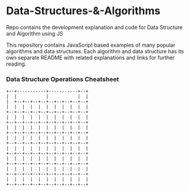 # Data-Structures-&-Algorithms
Repo contains the development explanation and code for Data Structure and Algorithm using JS


This repository contains JavaScript based examples of many popular algorithms and data structures. Each algorithm and data structure has its own separate README with related explanations and links for further reading.


### Data Structure Operations Cheatsheet

```
+--+-----------+-----------+--+
|  |           |           |  |
|  +--+--+--+--+--+--+--+--+--+
|  |  |  |  |  |  |  |  |  |  |
+--+--+--+--+--+--+--+--+--+--+
|  |  |  |  |  |  |  |  |  |  |
+--+--+--+--+--+--+--+--+--+--+
|  |  |  |  |  |  |  |  |  |  |
+--+--+--+--+--+--+--+--+--+--+
|  |  |  |  |  |  |  |  |  |  |
+--+--+--+--+--+--+--+--+--+--+
|  |  |  |  |  |  |  |  |  |  |
+--+--+--+--+--+--+--+--+--+--+
|  |  |  |  |  |  |  |  |  |  |
+--+--+--+--+--+--+--+--+--+--+
|  |  |  |  |  |  |  |  |  |  |
+--+--+--+--+--+--+--+--+--+--+
|  |  |  |  |  |  |  |  |  |  |
+--+--+--+--+--+--+--+--+--+--+
```